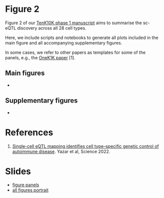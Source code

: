 # Figure 2

Figure 2 of our [TenK10K phase 1 manuscript](https://docs.google.com/document/d/1ck13c1NWXLolvEuvh-y3a11jsYbBfZOv1aU01U4o8FE/edit#heading=h.ds9fvb3nfr68) aims to summarise the sc-eQTL discovery across all 28 cell types.

Here, we include scripts and notebooks to generate all plots included in the main figure and all accompanying supplementary figures.

In some cases, we refer to other papers as templates for some of the panels, e.g., the [OneK1K paper](https://www.science.org/doi/10.1126/science.abf3041) [1].

## Main figures

* 

## Supplementary figures

* 

# References

1. [Single-cell eQTL mapping identifies cell type–specific genetic control of autoimmune disease](https://www.science.org/doi/10.1126/science.abf3041). Yazar et al, Science 2022. 

# Slides

* [figure panels](https://docs.google.com/presentation/d/1dOiiMZvyDHwfdQoTz-MvdGtoIxzHMube9K8HltcH1cQ/edit#slide=id.g2741262b6b1_0_0)
* [all figures portrait](https://docs.google.com/presentation/d/1l6BWEUdciT9U015kAJljiWd8AQqL15bhsDbX7e9iorM/edit#slide=id.g28a43f90e91_0_51)
